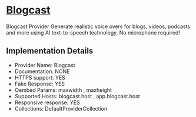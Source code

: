 # [Blogcast](https://blogcast.host)

Blogcast Provider
Generate realistic voice overs for blogs, videos,
podcasts and more using AI text-to-speech technology. No microphone
required!

## Implementation Details

- Provider
Name: Blogcast
- Documentation: NONE
- HTTPS support: YES
- Fake Response: YES
- Oembed Params: maxwidth , maxheight
- Supported Hosts: blogcast.host , app.blogcast.host
- Responsive response: YES
- Collections: DefaultProviderCollection


